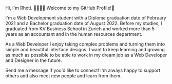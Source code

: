 Hi, I'm Rhoti. 👨🏾‍💻👋 
Welcome to my GitHub Profile!🎋

I'm a Web Development student with a Diploma graduation date of February 2021 and 
a Bachelor graduation date of August 2022. Before my studies, I graduated from KV Business School in Zurich and worked more than 5 years as an accountant and in the human resources department.

As a Web Developer I enjoy taking complex problems and turning them into simple and beautiful interface designs. I want to keep learning and growing as much as possible to be able to work in my dream job as a Web Developer and Designer in the future.

Send me a message if you'd like to connect! I'm always happy to support others and also meet new people and learn from them.

<!---
rh0ti/rh0ti is a ✨ special ✨ repository because its `README.md` (this file) appears on your GitHub profile.
You can click the Preview link to take a look at your changes.
--->
